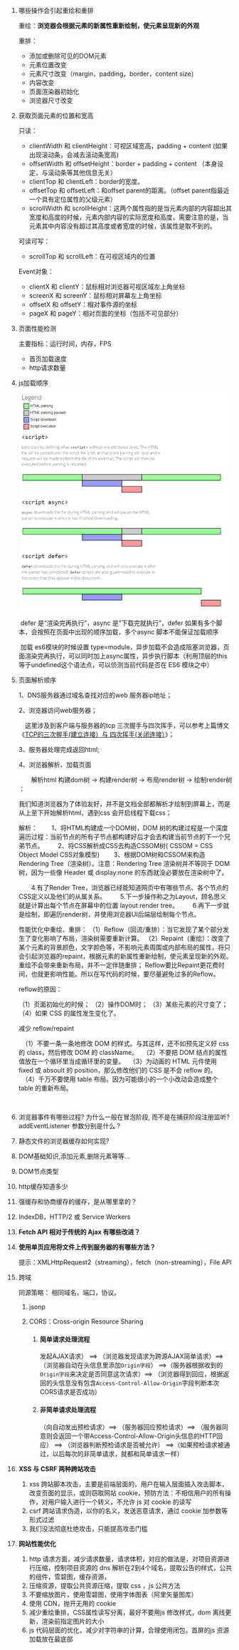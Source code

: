 1. 哪些操作会引起重绘和重排

   重绘：**浏览器会根据元素的新属性重新绘制，使元素呈现新的外观** 

   重排：

   - 添加或删除可见的DOM元素                                                      
   - 元素位置改变
   - 元素尺寸改变（margin，padding，border，content size）
   - 内容改变
   - 页面渲染器初始化
   - 浏览器尺寸改变

2. 获取页面元素的位置和宽高

   只读：

   - clientWidth 和 clientHeight：可视区域宽高，padding + content (如果出现滚动条，会减去滚动条宽高)
   - offsetWidth 和 offsetHeight：border + padding + content （本身设定，与滚动条等其他信息无关）
   - clientTop 和 clientLeft：border的宽度。
   - offsetTop 和 offsetLeft：和offset parent的距离。（offset parent指最近一个具有定位属性的父级元素）
   - scrollWidth 和 scrollHeight：这两个属性指的是当元素内部的内容超出其宽度和高度的时候，元素内部内容的实际宽度和高度，需要注意的是，当元素其中内容没有超过其高度或者宽度的时候，该属性是取不到的。

   可读可写：

   - scrollTop 和 scrollLeft：在可视区域内的位置

    

   Event对象：

   - clientX 和 clientY：鼠标相对浏览器可视区域左上角坐标
   - screenX 和 screenY：鼠标相对屏幕左上角坐标
   - offsetX 和 offsetY：相对事件源的坐标
   - pageX 和 pageY：相对页面的坐标（包括不可见部分）

3. 页面性能检测

   主要指标：运行时间，内存，FPS

   + 首页加载速度
   + http请求数量

4. js加载顺序

   <img src="./resource/script.png">

   ​	defer 是“渲染完再执行”，async 是“下载完就执行”，defer 如果有多个脚本，会按照在页面中出现的顺序加载，多个async 脚本不能保证加载顺序

   ​	加载 es6模块的时候设置 type=module，异步加载不会造成阻塞浏览器，页面渲染完再执行，可以同时加上async属性，异步执行脚本（利用顶层的this等于undefined这个语法点，可以侦测当前代码是否在 ES6 模块之中）



5. 页面解析顺序

   1、DNS服务器通过域名查找对应的web 服务器ip地址；

   2、浏览器访问web服务器；

   　这里涉及到客户端与服务器的tcp 三次握手与四次挥手，可以参考上篇博文《[TCP的三次握手(建立连接）与 四次挥手(关闭连接）](http://www.cnblogs.com/CandyManPing/p/6626661.html)》；

   3、服务器处理完成返回html;

   4、浏览器解析、加载页面

   　　解析html 构建dom树 -> 构建render树 -> 布局render树 -> 绘制render树 ：

   我们知道浏览器为了体验友好，并不是文档全部都解析才绘制到屏幕上，而是从上至下开始解析html，遇到css 会开启线程下载css；

   解析：
   　　1、将HTML构建成一个DOM树，DOM 树的构建过程是一个深度遍历过程：当前节点的所有子节点都构建好后才会去构建当前节点的下一个兄弟节点。 
   　　2、将CSS解析成CSS去构造CSSOM树( CSSOM = CSS Object Model CSS对象模型)
   　　3、根据DOM树和CSSOM来构造 Rendering Tree（渲染树）。注意：Rendering Tree 渲染树并不等同于 DOM 树，因为一些像 Header 或 display:none 的东西就没必要放在渲染树中了。

   　　4.有了Render Tree，浏览器已经能知道网页中有哪些节点、各个节点的CSS定义以及他们的从属关系。
   　　5.下一步操作称之为Layout，顾名思义就是计算出每个节点在屏幕中的位置 layout render tree。 
   　　6.再下一步就是绘制，即遍历render树，并使用浏览器UI后端层绘制每个节点。

   性能优化中重绘、重排： 
   （1）Reflow（回流/重排）：当它发现了某个部分发生了变化影响了布局，渲染树需要重新计算。 
   （2）Repaint（重绘）：改变了某个元素的背景颜色，文字颜色等，不影响元素周围或内部布局的属性，将只会引起浏览器的repaint，根据元素的新属性重新绘制，使元素呈现新的外观。重绘不会带来重新布局，并不一定伴随重排；
   Reflow要比Repaint更花费时间，也就更影响性能。所以在写代码的时候，要尽量避免过多的Reflow。

   reflow的原因：

   （1）页面初始化的时候； 
   （2）操作DOM时； 
   （3）某些元素的尺寸变了； 
   （4）如果 CSS 的属性发生变化了。

   减少 reflow/repaint

   　（1）不要一条一条地修改 DOM 的样式。与其这样，还不如预先定义好 css 的 class，然后修改 DOM 的 className。 
   　（2）不要把 DOM 结点的属性值放在一个循环里当成循环里的变量。 
   　（3）为动画的 HTML 元件使用 fixed 或 absoult 的 position，那么修改他们的 CSS 是不会 reflow 的。 
   　（4）千万不要使用 table 布局。因为可能很小的一个小改动会造成整个 table 的重新布局。

​    

6. 浏览器事件有哪些过程? 为什么一般在冒泡阶段, 而不是在捕获阶段注册监听? addEventListener 参数分别是什么 ?

7. 静态文件的浏览器缓存如何实现?

8. DOM基础知识,添加元素,删除元素等等...

10. DOM节点类型

11. http缓存知道多少 

12. 强缓存和协商缓存的缓存，是从哪里拿的？

13. IndexDB，HTTP/2 或 Service Workers 

14. **Fetch API 相对于传统的 Ajax 有哪些改进？** 

15. **使用单页应用将文件上传到服务器的有哪些方法？**

    提示：XMLHttpRequest2（streaming），fetch（non-streaming），File API

 

16. 跨域

    同源策略： 相同域名，端口，协议。

    1. jsonp

    2. CORS：Cross-origin Resource Sharing

       1. #### 简单请求处理流程

          发起AJAX请求） ==> （浏览器发现请求为跨源AJAX简单请求）==>（浏览器自动在头信息里添加`Origin字段`） ==>（服务器根据收到的`Origin字段`来决定是否同意这次请求）==> （浏览器得到回应，根据返回的头信息没有包含`Access-Control-Allow-Origin`字段判断本次CORS请求是否成功）

       2. #### 非简单请求处理流程

          （向自动发出预检请求）==> （服务器回应预检请求）==> （服务器同意则会返回一个带Access-Control-Allow-Origin头信息的HTTP回应） ==> （浏览器判断预检请求是否被允许） ==>（如果预检请求被通过，以后每次的非简单请求，就都和简单请求一样） 

17. **XSS 与 CSRF 两种跨站攻击**

    1. xss 跨站脚本攻击，主要是前端层面的，用户在输入层面插入攻击脚本，改变页面的显示，或则窃取网站 cookie，预防方法：不相信用户的所有操作，对用户输入进行一个转义，不允许 js 对 cookie 的读写
    2. csrf 跨站请求伪造，以你的名义，发送恶意请求，通过 cookie 加参数等形式过滤
    3. 我们没法彻底杜绝攻击，只能提高攻击门槛

18. **网站性能优化**

    1. http 请求方面，减少请求数量，请求体积，对应的做法是，对项目资源进行压缩，控制项目资源的 dns 解析在2到4个域名，提取公告的样式，公共的组件，雪碧图，缓存资源，
    2. 压缩资源，提取公共资源压缩，提取 css ，js 公共方法
    3. 不要缩放图片，使用雪碧图，使用字体图表（阿里矢量图库）
    4. 使用 CDN，抛开无用的 cookie
    5. 减少重绘重排，CSS属性读写分离，最好不要用js 修改样式，dom 离线更新，渲染前指定图片的大小
    6. js 代码层面的优化，减少对字符串的计算，合理使用闭包，首屏的js 资源加载放在最底部  























​    

​    

​    